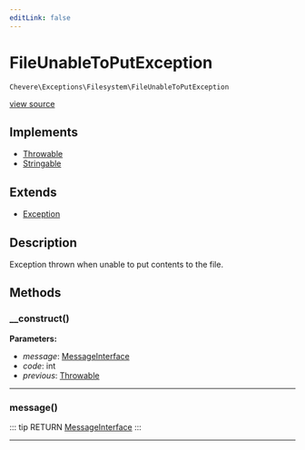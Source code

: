 ```yaml
---
editLink: false
---
```


# FileUnableToPutException

`Chevere\Exceptions\Filesystem\FileUnableToPutException`

[view source](https://github.com/chevere/chevere/blob/master/src/Chevere/Exceptions/Filesystem/FileUnableToPutException.php)

## Implements

- [Throwable](https://www.php.net/manual/class.throwable)
- [Stringable](https://www.php.net/manual/class.stringable)

## Extends

- [Exception](../Core/Exception.md)

## Description

Exception thrown when unable to put contents to the file.

## Methods

### __construct()

**Parameters:**

- *message*: [MessageInterface](../../Interfaces/Message/MessageInterface.md)
- *code*: int
- *previous*: [Throwable](https://www.php.net/manual/class.throwable)

---

### message()

::: tip RETURN
[MessageInterface](../../Interfaces/Message/MessageInterface.md)
:::

---
